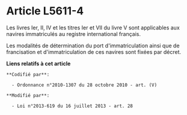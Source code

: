 # Article L5611-4

Les livres Ier, II, IV et les titres Ier et VII du livre V sont applicables aux navires immatriculés au registre
international français.

Les modalités de détermination du port d'immatriculation ainsi que de francisation et d'immatriculation de ces navires sont
fixées par décret.

**Liens relatifs à cet article**

	**Codifié par**:

	  - Ordonnance n°2010-1307 du 28 octobre 2010 - art. (V)

	**Modifié par**:

	  - Loi n°2013-619 du 16 juillet 2013 - art. 28

